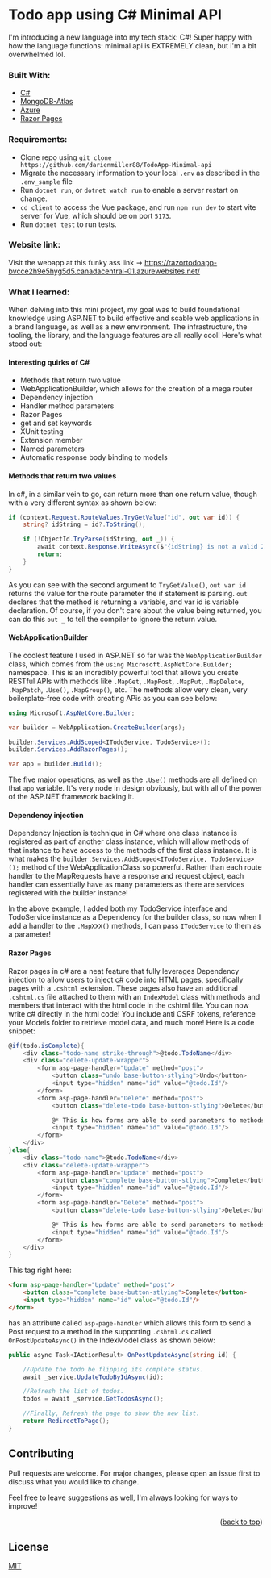 # Todo app using C# Minimal API

I'm introducing a new language into my tech stack: C#! Super happy with how the language functions: minimal api is EXTREMELY clean, but i'm a bit overwhelmed lol.

### Built With:
* [C#](https://learn.microsoft.com/en-us/dotnet/csharp/)
* [MongoDB-Atlas](https://www.mongodb.com/cloud/atlas)
* [Azure](https://azure.microsoft.com/en-us/pricing/purchase-options/azure-account?icid=portal)
* [Razor Pages](https://learn.microsoft.com/en-us/aspnet/core/razor-pages/?view=aspnetcore-9.0&tabs=visual-studio)

### Requirements:

* Clone repo using `git clone https://github.com/darienmiller88/TodoApp-Minimal-api`
* Migrate the necessary information to your local `.env` as described in the `.env_sample` file
* Run `dotnet run`, or `dotnet watch run` to enable a server restart on change.
* `cd client` to access the Vue package, and run `npm run dev` to start vite server for Vue, which should be on port `5173`.
* Run `dotnet test` to run tests.

### Website link:

Visit the webapp at this funky ass link -> https://razortodoapp-bvcce2h9e5hyg5d5.canadacentral-01.azurewebsites.net/

### What I learned:

When delving into this mini project, my goal was to build foundational knowledge using ASP.NET to build effective
and scable web applications in a brand language, as well as a new environment. The infrastructure, the tooling, the 
library, and the language features are all really cool! Here's what stood out:

#### Interesting quirks of C#

* Methods that return two value
* WebApplicationBuilder, which allows for the creation of a mega router
* Dependency injection
* Handler method parameters
* Razor Pages
* get and set keywords
* XUnit testing
* Extension member
* Named parameters
* Automatic response body binding to models

#### Methods that return two values

In c#, in a similar vein to go, can return more than one return value, though with a very different syntax as shown below:

```c#
if (context.Request.RouteValues.TryGetValue("id", out var id)) {
    string? idString = id?.ToString();

    if (!ObjectId.TryParse(idString, out _)) {
        await context.Response.WriteAsync($"{idString} is not a valid 24 hex string");
        return;
    }
}
```

As you can see with the second argument to `TryGetValue()`, `out var id` returns the value for the route parameter the if statement is parsing. `out` declares that the method is returning a variable, and var id is variable declaration. Of course, if you don't care about the value being returned, you can do this `out _` to tell the compiler to ignore the return value.

#### WebApplicationBuilder

The coolest feature I used in ASP.NET so far was the `WebApplicationBuilder` class, which comes from the `using Microsoft.AspNetCore.Builder;` namespace. This is an incredibly powerful tool that allows you create RESTful APIs with methods like `.MapGet`, `.MapPost`, `.MapPut`, `.MapDelete`, `.MapPatch`, `.Use()`, `.MapGroup()`, etc. The methods allow very clean, very boilerplate-free code with creating APis as you can see below:

```c#
using Microsoft.AspNetCore.Builder;

var builder = WebApplication.CreateBuilder(args);

builder.Services.AddScoped<ITodoService, TodoService>();
builder.Services.AddRazorPages();

var app = builder.Build();
```
The five major operations, as well as the `.Use()` methods are all defined on that `app` variable. It's very node in design obviously, but with all of the power of the ASP.NET framework backing it.

#### Dependency injection

Dependency Injection is technique in C# where one class instance is registered as part of another class instance, which will allow methods of that instance to have access to the methods of the first class instance. It is what makes the `builder.Services.AddScoped<ITodoService, TodoService>();` method of the WebApplicationClass so powerful. Rather than each route handler to the MapRequests have a response and request object, each handler can essentially have as many parameters as there are services registered with the builder instance! 

In the above example, I added both my TodoService interface and TodoService instance as a Dependency for the builder class, so now when I add a handler to the `.MapXXX()` methods, I can pass `ITodoService` to them as a parameter!

#### Razor Pages

Razor pages in c# are a neat feature that fully leverages Dependency injection to allow users to inject c# code into HTML pages, specifically pages with a `.cshtml` extension. These pages also have an additional `.cshtml.cs` file attached to them with an `IndexModel` class with methods and members that interact with the html code in the cshtml file. You can now write c# directly in the html code! You include anti CSRF tokens, reference your Models folder to retrieve model data, and much more! Here is a code snippet:

```c#
@if(todo.isComplete){
    <div class="todo-name strike-through">@todo.TodoName</div>
    <div class="delete-update-wrapper">
        <form asp-page-handler="Update" method="post">
            <button class="undo base-button-stlying">Undo</button>
            <input type="hidden" name="id" value="@todo.Id"/>
        </form>
        <form asp-page-handler="Delete" method="post">
            <button class="delete-todo base-button-stlying">Delete</button>

            @* This is how forms are able to send parameters to methods to the Handlers in the .cshtml.cs files *@
            <input type="hidden" name="id" value="@todo.Id"/>
        </form>
    </div>
}else{
    <div class="todo-name">@todo.TodoName</div>
    <div class="delete-update-wrapper">
        <form asp-page-handler="Update" method="post">
            <button class="complete base-button-stlying">Complete</button>
            <input type="hidden" name="id" value="@todo.Id"/>
        </form>
        <form asp-page-handler="Delete" method="post">
            <button class="delete-todo base-button-stlying">Delete</button>

            @* This is how forms are able to send parameters to methods to the Handlers in the .cshtml.cs files *@
            <input type="hidden" name="id" value="@todo.Id"/>
        </form>
    </div>
}
```

This tag right here:

```html
<form asp-page-handler="Update" method="post">
    <button class="complete base-button-stlying">Complete</button>
    <input type="hidden" name="id" value="@todo.Id"/>
</form>
```

has an attribute called `asp-page-handler` which allows this form to send a Post request to a method in the supporting `.cshtml.cs` called `OnPostUpdateAsync()` in the IndexModel class as shown below:

```c#
public async Task<IActionResult> OnPostUpdateAsync(string id) {

    //Update the todo be flipping its complete status.
    await _service.UpdateTodoByIdAsync(id);

    //Refresh the list of todos.
    todos = await _service.GetTodosAsync();

    //Finally, Refresh the page to show the new list.
    return RedirectToPage();
}
```

## Contributing
Pull requests are welcome. For major changes, please open an issue first to discuss what you would like to change.

Feel free to leave suggestions as well, I'm always looking for ways to improve!

<p align="right">(<a href="#top">back to top</a>)</p>

## License
[MIT](https://choosealicense.com/licenses/mit/)